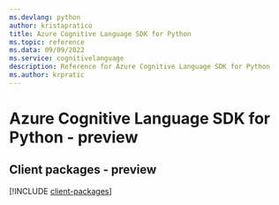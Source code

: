 ```yaml
---
ms.devlang: python
author: kristapratico
title: Azure Cognitive Language SDK for Python
ms.topic: reference
ms.data: 09/09/2022
ms.service: cognitivelanguage
description: Reference for Azure Cognitive Language SDK for Python
ms.author: krpratic
---
```

# Azure Cognitive Language SDK for Python - preview

## Client packages - preview
[!INCLUDE [client-packages](cognitive-language-client-index.md)]